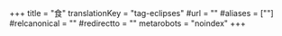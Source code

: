 +++
title = "食"
translationKey = "tag-eclipses"
#url = ""
#aliases = [""]
#relcanonical = ""
#redirectto = ""
metarobots = "noindex"
+++

